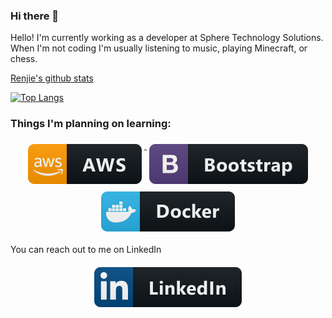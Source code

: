 ### Hi there 👋

Hello! I'm currently working as a developer at Sphere Technology Solutions. When I'm not coding I'm usually listening to music, playing Minecraft, or chess.

[Renjie's github stats](https://github-readme-stats.vercel.app/api?username=rzhou10&theme=dark&show_icons=true)

[![Top Langs](https://github-readme-stats.vercel.app/api/top-langs/?username=rzhou10)](https://github.com/anuraghazra/github-readme-stats)
### Things I'm planning on learning:
<p align="center">
    <a href="#">
        <img src="svg/aws.svg" alt="aws" style="vertical-align:top; margin:6px 4px">
    </a>
    <a href="#">
        <img src="svg/bootstrap.svg" alt="bootstrap" style="vertical-align:top; margin:6px 4px">
    </a>
    <a href="#">
        <img src="svg/docker.svg" alt="docker" style="vertical-align:top; margin:6px 4px">
    </a>
</p>

You can reach out to me on LinkedIn

<p align="center">
    <a href="https://www.linkedin.com/in/rzhou10/">
        <img src="svg/linkedin.svg" alt="linkedin" style="vertical-align:top; margin:6px 4px">
    </a>
</p>